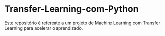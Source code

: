 # Transfer-Learning-com-Python
Este repositório é referente a um projeto de Machine Learning com Transfer Learning para acelerar o aprendizado.

